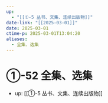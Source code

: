 ```yaml
---
up:
  - "[[①-5 丛书、文集、连续出版物]]"
date-link: "[[2025-03-01]]"
date: 2025-03-01
ctime-p: 2025-03-01T13:04:20
aliases:
  - 全集、选集
---
```


# ①-52 全集、选集

- up: [[①-5 丛书、文集、连续出版物]]
